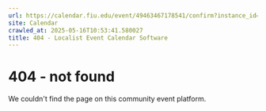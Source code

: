```yaml
---
url: https://calendar.fiu.edu/event/49463467178541/confirm?instance_id=49463467182640&return=https%3A%2F%2Fcalendar.fiu.edu%2Fcalendar%3Fevent_types%255B%255D%3D127595
site: Calendar
crawled_at: 2025-05-16T10:53:41.580027
title: 404 - Localist Event Calendar Software
---
```


# 404 - not found
We couldn't find the page on this community event platform.
